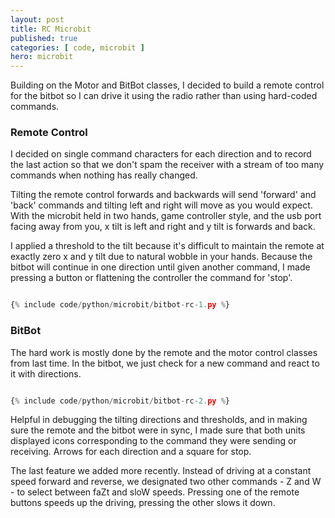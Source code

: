 ```yaml
---
layout: post
title: RC Microbit
published: true
categories: [ code, microbit ]
hero: microbit
---
```


Building on the Motor and BitBot classes, I decided to build a remote control for the bitbot so I can drive it 
using the radio rather than using hard-coded commands. 


### Remote Control

I decided on single command characters for each direction and to record the last action so that we don't spam 
the receiver with a stream of too many commands when nothing has really changed. 

Tilting the remote control forwards and backwards will send 'forward' and 'back' commands and tilting left and 
right will move as you would expect. With the microbit held in two hands, game controller style, and the usb port facing away from you, x tilt is left and right and y tilt is forwards and back. 

I applied a threshold to the tilt because it's difficult to maintain the 
remote at exactly zero x and y tilt due to natural wobble in your hands. Because the bitbot will continue in one direction until given another command, I made pressing a button or flattening the controller the command 
for 'stop'.

```python

{% include code/python/microbit/bitbot-rc-1.py %}

```


### BitBot

The hard work is mostly done by the remote and the motor control classes from last time. In the bitbot, we just 
check for a new command and react to it with directions.

```python

{% include code/python/microbit/bitbot-rc-2.py %}

```

Helpful in debugging the tilting directions and thresholds, and in making sure the remote and the bitbot were in sync, I made sure 
that both units displayed icons corresponding to the command they were sending or receiving. Arrows for each direction and a square for stop.

The last feature we added more recently. Instead of driving at a constant speed forward and reverse, we designated two other commands - Z and W - to select between faZt and sloW speeds. Pressing one of the remote buttons speeds up the driving, pressing the other slows it down.
